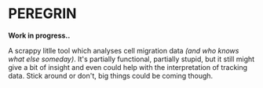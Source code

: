 # PEREGRIN

**Work in progress..**

A scrappy litlle tool which analyses cell migration data _(and who knows what else someday)_. It's partially functional, partially stupid, but it still might give a bit of insight and even could help with the interpretation of tracking data. Stick around or don't, big things could be coming though.
